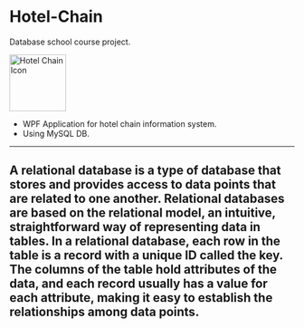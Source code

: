 # Hotel-Chain
Database school course project.

<img src=".\[WPF] Lanac Hotela/LanacHotela/1497618989-3_85123.ico" width = 100 height = 100 alt="Hotel Chain Icon"/>

- WPF Application for hotel chain information system.
- Using MySQL DB.

---
A relational database is a type of database that stores and provides access to data points that are related to one another. Relational databases are based on the relational model, an intuitive, straightforward way of representing data in tables. In a relational database, each row in the table is a record with a unique ID called the key. The columns of the table hold attributes of the data, and each record usually has a value for each attribute, making it easy to establish the relationships among data points.
---
